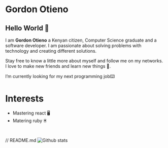# Gordon Otieno 

 ## Hello World 👋
 
  I am **Gordon Otieno** a Kenyan citizen, Computer Science graduate and a software developer. I am passionate about solving problems with technology and creating different solutions.
   
   Stay free to know a little more about myself and follow me on my networks. I love to make new friends and learn new things :pray:.
   
I’m currently looking for my next programming job:keyboard:

# Interests

* Mastering react :desktop_computer:
* Matering ruby :trackball:

#
// README.md
![Github stats](https://github-readme-stats.vercel.app/api?username=GordonOtieno&theme=highcontrast&show_icons=true&count_private=true)

#
<!--
![Top Languages Card](https://github-readme-stats.vercel.app/api/top-langs/?username=GordonOtieno&hide=javascript,html)


**GordonOtieno/GordonOtieno** is a ✨ _special_ ✨ repository because its `README.md` (this file) appears on your GitHub profile.

Here are some ideas to get you started:

- 🔭 I’m currently working on ...
- 🌱 I’m currently learning ...
- 👯 I’m looking to collaborate on ...
- 🤔 I’m looking for help with ...
- 💬 Ask me about ...
- 📫 How to reach me: ...
- 😄 Pronouns: ...
- ⚡ Fun fact: ...
-->
